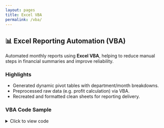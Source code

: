 ```yaml
---
layout: pages
title: Excel VBA
permalink: /vba/
---
```


## 📊 Excel Reporting Automation (VBA)

Automated monthly reports using **Excel VBA**, helping to reduce manual steps in financial summaries and improve reliability.

### Highlights

- Generated dynamic pivot tables with department/month breakdowns.
- Preprocessed raw data (e.g. profit calculation) via VBA.
- Recreated and formatted clean sheets for reporting delivery.

### VBA Code Sample

<details>
<summary>Click to view code</summary>

```vba
Sub MonthlyReport()

    Dim wsData As Worksheet
    Dim wsReport As Worksheet
    Dim lastRow As Long
    Dim rng As Range
    Dim pivotCache As pivotCache
    Dim pivotTable As pivotTable
    Dim dataRange As Range
    
    ' Set worksheet references
    Set wsData = ThisWorkbook.Sheets("Data")
    
    ' Delete old Report if exists
    On Error Resume Next
    Application.DisplayAlerts = False
    ThisWorkbook.Sheets("Report").Delete
    Application.DisplayAlerts = True
    On Error GoTo 0

    ' Add new Report sheet
    Set wsReport = ThisWorkbook.Sheets.Add
    wsReport.Name = "Report"

    ' Add Profit column if not exists
    lastRow = wsData.Cells(wsData.Rows.Count, "A").End(xlUp).Row
    If wsData.Cells(1, 5).Value <> "Profit" Then
        wsData.Cells(1, 5).Value = "Profit"
        wsData.Range("E2:E" & lastRow).Formula = "=C2-D2"
        wsData.Range("E2:E" & lastRow).Value = wsData.Range("E2:E" & lastRow).Value
    End If

    ' Define data range
    Set dataRange = wsData.Range("A1").CurrentRegion

    ' Create pivot table cache
    Set pivotCache = ThisWorkbook.PivotCaches.Create( _
        SourceType:=xlDatabase, _
        SourceData:=dataRange)

    ' Create pivot table
    Set pivotTable = pivotCache.CreatePivotTable( _
        TableDestination:=wsReport.Range("A3"), _
        TableName:="MonthlySummary")

    ' Configure pivot table
    With pivotTable
        .PivotFields("Month").Orientation = xlRowField
        .PivotFields("Department").Orientation = xlColumnField
        .AddDataField .PivotFields("Profit"), "Total Profit", xlSum
    End With

    ' Title
    wsReport.Range("A1").Value = "Monthly Profit Summary"
    wsReport.Range("A1").Font.Size = 14
    wsReport.Range("A1").Font.Bold = True

    MsgBox "Monthly report generated on sheet 'Report'.", vbInformation

End Sub
</details> ```